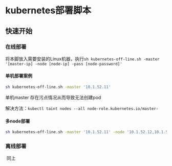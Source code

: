 # kubernetes部署脚本

## 快速开始

### 在线部署

​		将本脚放入需要安装的Linux机器，执行`sh kubernetes-off-line.sh -master '[master-ip] -node [node-ip] -pass [node-password]'`

#### 单机部署案例

```sh
sh kubernetes-off-line.sh -master '10.1.52.11'
```

单机master 存在污点情况从而导致无法创建pod

解决方法：`kubectl taint nodes --all node-role.kubernetes.io/master-`

#### 多node部署

```sh
sh kubernetes-off-line.sh -master '10.1.52.11' -node '10.1.52.12,10.1.52.13' -pass 'root'
```

### 离线部署

​		同上
